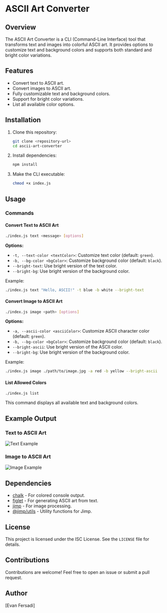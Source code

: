 # ASCII Art Converter

## Overview
The ASCII Art Converter is a CLI (Command-Line Interface) tool that transforms text and images into colorful ASCII art. It provides options to customize text and background colors and supports both standard and bright color variations.

## Features
- Convert text to ASCII art.
- Convert images to ASCII art.
- Fully customizable text and background colors.
- Support for bright color variations.
- List all available color options.

## Installation
1. Clone this repository:
   ```bash
   git clone <repository-url>
   cd ascii-art-converter
   ```

2. Install dependencies:
   ```bash
   npm install
   ```

3. Make the CLI executable:
   ```bash
   chmod +x index.js
   ```

## Usage

### Commands

#### Convert Text to ASCII Art
```bash
./index.js text <message> [options]
```
**Options:**
- `-t, --text-color <textColor>`: Customize text color (default: `green`).
- `-b, --bg-color <bgColor>`: Customize background color (default: `black`).
- `--bright-text`: Use bright version of the text color.
- `--bright-bg`: Use bright version of the background color.

Example:
```bash
./index.js text "Hello, ASCII!" -t blue -b white --bright-text
```

#### Convert Image to ASCII Art
```bash
./index.js image <path> [options]
```
**Options:**
- `-a, --ascii-color <asciiColor>`: Customize ASCII character color (default: `green`).
- `-b, --bg-color <bgColor>`: Customize background color (default: `black`).
- `--bright-ascii`: Use bright version of the ASCII color.
- `--bright-bg`: Use bright version of the background color.

Example:
```bash
./index.js image ./path/to/image.jpg -a red -b yellow --bright-ascii
```

#### List Allowed Colors
```bash
./index.js list
```
This command displays all available text and background colors.

## Example Output

### Text to ASCII Art
![Text Example](./examples/text-example.png)

### Image to ASCII Art
![Image Example](./examples/image-example.png)

## Dependencies
- [chalk](https://www.npmjs.com/package/chalk) - For colored console output.
- [figlet](https://www.npmjs.com/package/figlet) - For generating ASCII art from text.
- [jimp](https://www.npmjs.com/package/jimp) - For image processing.
- [@jimp/utils](https://www.npmjs.com/package/@jimp/utils) - Utility functions for Jimp.

## License
This project is licensed under the ISC License. See the `LICENSE` file for details.

## Contributions
Contributions are welcome! Feel free to open an issue or submit a pull request.

## Author
[Evan Fersadi]

